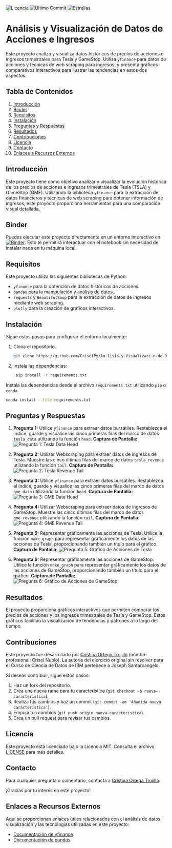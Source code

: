 ![Licencia](https://img.shields.io/github/license/CriselPy/An-lisis-y-Visualizaci-n-de-Datos-de-Acciones-e-Ingresos)
![Último Commit](https://img.shields.io/github/last-commit/CriselPy/An-lisis-y-Visualizaci-n-de-Datos-de-Acciones-e-Ingresos)
![Estrellas](https://img.shields.io/github/stars/CriselPy/An-lisis-y-Visualizaci-n-de-Datos-de-Acciones-e-Ingresos)

# Análisis y Visualización de Datos de Acciones e Ingresos

Este proyecto analiza y visualiza datos históricos de precios de acciones e ingresos trimestrales para Tesla y GameStop. Utiliza `yfinance` para datos de acciones y técnicas de web scraping para ingresos, y presenta gráficos comparativos interactivos para ilustrar las tendencias en estos dos aspectos.

## Tabla de Contenidos
1. [Introducción](#introducción)
2. [Binder](#binder)
3. [Requisitos](#requisitos)
4. [Instalación](#instalación)
5. [Preguntas y Respuestas](#preguntas-y-respuestas)
6. [Resultados](#resultados)
7. [Contribuciones](#contribuciones)
8. [Licencia](#licencia)
9. [Contacto](#contacto)
10. [Enlaces a Recursos Externos](#enlaces-a-recursos-externos)

## Introducción
Este proyecto tiene como objetivo analizar y visualizar la evolución histórica de los precios de acciones e ingresos trimestrales de Tesla (TSLA) y GameStop (GME). Utilizando la biblioteca `yfinance` para la extracción de datos financieros y técnicas de web scraping para obtener información de ingresos, este proyecto proporciona herramientas para una comparación visual detallada.

## Binder
Puedes ejecutar este proyecto directamente en un entorno interactivo en [![Binder](https://mybinder.org/badge_logo.svg)](https://mybinder.org/v2/gh/CriselPy/An-lisis-y-Visualizaci-n-de-Datos-de-Acciones-e-Ingresos/HEAD?filepath=An%C3%A1lisis%20de%20Datos%20Hist%C3%B3ricos%20de%20Ingresos%20y%20Creaci%C3%B3n%20de%20un%20Cuadro%20de%20Mando.ipynb). Esto te permitirá interactuar con el notebook sin necesidad de instalar nada en tu máquina local.

## Requisitos
Este proyecto utiliza las siguientes bibliotecas de Python:
- `yfinance` para la obtención de datos históricos de acciones.
- `pandas` para la manipulación y análisis de datos.
- `requests` y `BeautifulSoup` para la extracción de datos de ingresos mediante web scraping.
- `plotly` para la creación de gráficos interactivos.

## Instalación
Sigue estos pasos para configurar el entorno localmente:
1. Clona el repositorio.
   
   ```bash
   git clone https://github.com/CriselPy/An-lisis-y-Visualizaci-n-de-Datos-de-Acciones-e-Ingresos.git

2. Instala las dependencias:

   ```bash
    pip install -r requirements.txt
   
Instala las dependencias desde el archivo `requirements.txt` utilizando `pip` o `conda`.

   ```bash
   conda install --file requirements.txt

```
## Preguntas y Respuestas
1. **Pregunta 1:** Utilice `yfinance` para extraer datos bursátiles. Restablezca el índice, guarde y visualice las cinco primeras filas del marco de datos `tesla_data` utilizando la función `head`.
   **Captura de Pantalla:**
   ![Pregunta 1: Tesla Data Head](https://github.com/CriselPy/An-lisis-y-Visualizaci-n-de-Datos-de-Acciones-e-Ingresos/raw/main/capturas/tesla_data_head.png)

2. **Pregunta 2:** Utilizar Webscraping para extraer datos de ingresos de Tesla. Muestre las cinco últimas filas del marco de datos `tesla_revenue` utilizando la función `tail`.
   **Captura de Pantalla:**
   ![Pregunta 2: Tesla Revenue Tail](https://github.com/CriselPy/An-lisis-y-Visualizaci-n-de-Datos-de-Acciones-e-Ingresos/raw/main/capturas/tesla_revenue_tail.png)

3. **Pregunta 3:** Utilice `yfinance` para extraer datos bursátiles. Restablezca el índice, guarde y visualice las cinco primeras filas del marco de datos `gme_data` utilizando la función `head`.
   **Captura de Pantalla:**
   ![Pregunta 3: GME Data Head](https://github.com/CriselPy/An-lisis-y-Visualizaci-n-de-Datos-de-Acciones-e-Ingresos/raw/main/capturas/gme_data_head.png)

4. **Pregunta 4:** Utilizar Webscraping para extraer datos de ingresos de GameStop. Muestre las cinco últimas filas del marco de datos `gme_revenue` utilizando la función `tail`.
   **Captura de Pantalla:**
   ![Pregunta 4: GME Revenue Tail](https://github.com/CriselPy/An-lisis-y-Visualizaci-n-de-Datos-de-Acciones-e-Ingresos/raw/main/capturas/gme_revenue_tail.png)

5. **Pregunta 5:** Representar gráficamente las acciones de Tesla. Utilice la función `make_graph` para representar gráficamente los datos de las acciones de Tesla, proporcionando también un título para el gráfico.
   **Captura de Pantalla:**
   ![Pregunta 5: Gráfico de Acciones de Tesla](https://github.com/CriselPy/An-lisis-y-Visualizaci-n-de-Datos-de-Acciones-e-Ingresos/raw/main/capturas/acciones_tesla.png)

6. **Pregunta 6:** Representar gráficamente las acciones de GameStop. Utilice la función `make_graph` para representar gráficamente los datos de las acciones de GameStop, proporcionando también un título para el gráfico.
   **Captura de Pantalla:**
   ![Pregunta 6: Gráfico de Acciones de GameStop](https://github.com/CriselPy/An-lisis-y-Visualizaci-n-de-Datos-de-Acciones-e-Ingresos/raw/main/capturas/acciones_gme.png)

## Resultados
El proyecto proporciona gráficos interactivos que permiten comparar los precios de acciones y los ingresos trimestrales de Tesla y GameStop. Estos gráficos facilitan la visualización de tendencias y patrones a lo largo del tiempo.

## Contribuciones
Este proyecto fue desarrollado por [Cristina Ortega Trujillo](https://github.com/CriselPy) (nombre profesional: Crisel Nublo). La autoría del ejercicio original sin resolver para el Curso de Ciencia de Datos de IBM pertenece a Joseph Santarcangelo.

Si deseas contribuir, sigue estos pasos:
1. Haz un fork del repositorio.
2. Crea una nueva rama para tu característica (`git checkout -b nueva-caracteristica`).
3. Realiza tus cambios y haz un commit (`git commit -am 'Añadida nueva característica'`).
4. Empuja tus cambios (`git push origin nueva-caracteristica`).
5. Crea un pull request para revisar tus cambios.

## Licencia
Este proyecto está licenciado bajo la Licencia MIT. Consulta el archivo [LICENSE](LICENSE) para más detalles.

## Contacto
Para cualquier pregunta o comentario, contacta a [Cristina Ortega Trujillo](mailto:tu_email@ejemplo.com).

¡Gracias por tu interés en este proyecto!

## Enlaces a Recursos Externos
Aquí se proporcionan enlaces útiles relacionados con el análisis de datos, visualización y las tecnologías utilizadas en este proyecto:
- [Documentación de yfinance](https://pypi.org/project/yfinance/)
- [Documentación de pandas](https://pandas.pydata.org/)
